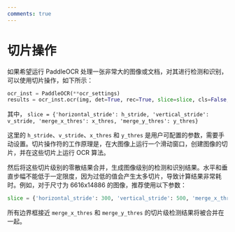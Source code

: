 ```yaml
---
comments: true
---
```


# 切片操作

如果希望运行 PaddleOCR 处理一张非常大的图像或文档，对其进行检测和识别，可以使用切片操作，如下所示：

```python
ocr_inst = PaddleOCR(**ocr_settings)
results = ocr_inst.ocr(img, det=True, rec=True, slice=slice, cls=False, bin=False, inv=False, alpha_color=False)
```

其中，
`slice = {'horizontal_stride': h_stride, 'vertical_stride': v_stride, 'merge_x_thres': x_thres, 'merge_y_thres': y_thres}`

这里的 `h_stride`、`v_stride`、`x_thres` 和 `y_thres` 是用户可配置的参数，需要手动设置。切片操作符的工作原理是，在大图像上运行一个滑动窗口，创建图像的切片，并在这些切片上运行 OCR 算法。

然后将这些切片级别的零散结果合并，生成图像级别的检测和识别结果。水平和垂直步幅不能低于一定限度，因为过低的值会产生太多切片，导致计算结果非常耗时。例如，对于尺寸为 6616x14886 的图像，推荐使用以下参数：

```python
slice = {'horizontal_stride': 300, 'vertical_stride': 500, 'merge_x_thres': 50, 'merge_y_thres': 35}
```

所有边界框接近 `merge_x_thres` 和 `merge_y_thres` 的切片级检测结果将被合并在一起。
